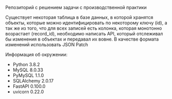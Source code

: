 Репозиторий с решением задачи с производственной практики

Существует некоторая таблица в базе данных, в которой хранятся объекты, которые можно идентифицировать по некоторому ключу (id), а так же из того, что для всех записей есть колонка, которая монотонно возрастает (record_id), необходимо написать API, который отслеживал бы изменения в объектах и передавал их вовне. В качестве формата изменений использовать JSON Patch

Информация об окружении:
* Python 3.8.2
* MySQL 8.0.33
* PyMySQL 1.1.0
* SQLAlchemy 2.0.17
* FastAPI 0.100.0
* uvicorn 0.22.0